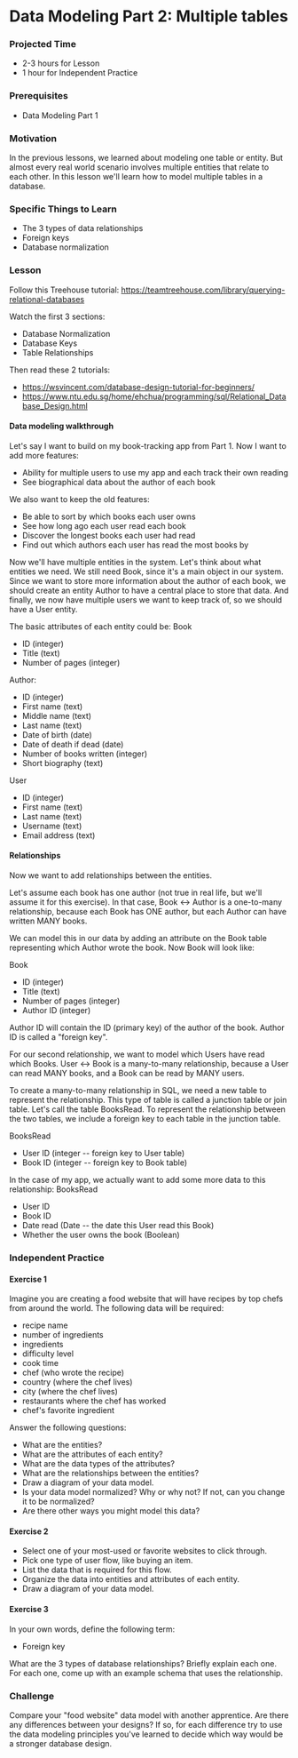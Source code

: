 # Data Modeling Part 2: Multiple tables

### Projected Time
- 2-3 hours for Lesson
- 1 hour for Independent Practice

### Prerequisites
- Data Modeling Part 1

### Motivation
In the previous lessons, we learned about modeling one table or entity. But almost every real world scenario involves multiple entities that relate to each other. In this lesson we'll learn how to model multiple tables in a database.

### Specific Things to Learn
- The 3 types of data relationships
- Foreign keys
- Database normalization
 
### Lesson

Follow this Treehouse tutorial: https://teamtreehouse.com/library/querying-relational-databases

Watch the first 3 sections:		
- Database Normalization
- Database Keys
- Table Relationships

Then read these 2 tutorials: 
- https://wsvincent.com/database-design-tutorial-for-beginners/
- https://www.ntu.edu.sg/home/ehchua/programming/sql/Relational_Database_Design.html

#### Data modeling walkthrough
Let's say I want to build on my book-tracking app from Part 1. Now I want to add more features:
- Ability for multiple users to use my app and each track their own reading
- See biographical data about the author of each book

We also want to keep the old features:
- Be able to sort by which books each user owns
- See how long ago each user read each book
- Discover the longest books each user had read  
- Find out which authors each user has read the most books by

Now we'll have multiple entities in the system. Let's think about what entities we need. We still need Book, since it's a main object in our system. Since we want to store more information about the author of each book, we should create an entity Author to have a central place to store that data. And finally, we now have multiple users we want to keep track of, so we should have a User entity.

The basic attributes of each entity could be:
Book
- ID (integer)
- Title (text)
- Number of pages (integer)

Author:
- ID (integer)
- First name (text)
- Middle name (text)
- Last name (text)
- Date of birth (date)
- Date of death if dead (date)
- Number of books written (integer)
- Short biography (text)

User
- ID (integer)
- First name (text)
- Last name (text)
- Username (text)
- Email address (text)

#### Relationships
Now we want to add relationships between the entities.

Let's assume each book has one author (not true in real life, but we'll assume it for this exercise). In that case, Book <-> Author is a one-to-many relationship, because each Book has ONE author, but each Author can have written MANY books.

We can model this in our data by adding an attribute on the Book table representing which Author wrote the book. Now Book will look like:

Book
- ID (integer)
- Title (text)
- Number of pages (integer)
- Author ID (integer)

Author ID will contain the ID (primary key) of the author of the book. Author ID is called a "foreign key".

For our second relationship, we want to model which Users have read which Books. User <-> Book is a many-to-many relationship, because a User can read MANY books, and a Book can be read by MANY users.

To create a many-to-many relationship in SQL, we need a new table to represent the relationship. This type of table is called a junction table or join table. Let's call the table BooksRead. To represent the relationship between the two tables, we include a foreign key to each table in the junction table.

BooksRead
- User ID (integer -- foreign key to User table)
- Book ID (integer -- foreign key to Book table)

In the case of my app, we actually want to add some more data to this relationship:
BooksRead
- User ID
- Book ID
- Date read (Date -- the date this User read this Book)
- Whether the user owns the book (Boolean)

### Independent Practice

#### Exercise 1

Imagine you are creating a food website that will have recipes by top chefs from around the world. The following data will be required: 
- recipe name
- number of ingredients
- ingredients
- difficulty level
- cook time
- chef (who wrote the recipe)
- country (where the chef lives)
- city (where the chef lives)
- restaurants where the chef has worked
- chef's favorite ingredient

Answer the following questions:
- What are the entities?
- What are the attributes of each entity?
- What are the data types of the attributes?
- What are the relationships between the entities?
- Draw a diagram of your data model.
- Is your data model normalized? Why or why not? If not, can you change it to be normalized?
- Are there other ways you might model this data?

#### Exercise 2
- Select one of your most-used or favorite websites to click through.
- Pick one type of user flow, like buying an item.
- List the data that is required for this flow.
- Organize the data into entities and attributes of each entity. 
- Draw a diagram of your data model.

#### Exercise 3
In your own words, define the following term:
- Foreign key

What are the 3 types of database relationships? Briefly explain each one. For each one, come up with an example schema that uses the relationship.

### Challenge

Compare your "food website" data model with another apprentice. Are there any differences between your designs? If so, for each difference try to use the data modeling principles you've learned to decide which way would be a stronger database design.

